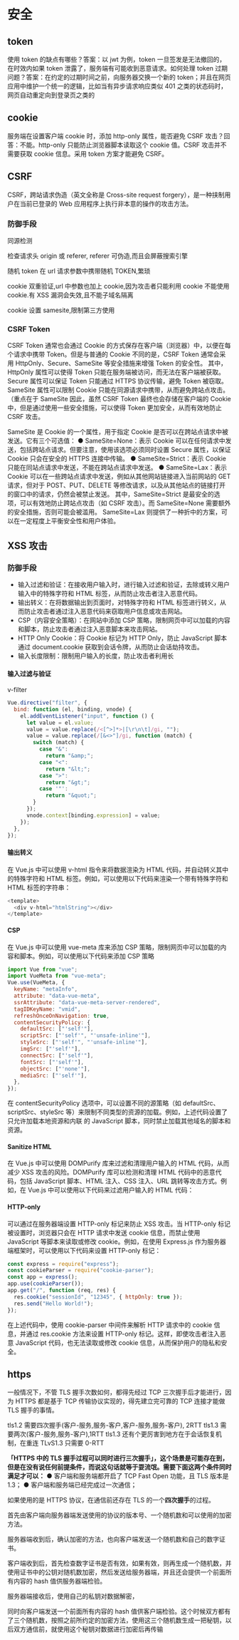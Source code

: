 # 安全

## token

使用 token 的缺点有哪些？答案：以 jwt 为例，token 一旦签发是无法撤回的，在时效内如果 token 泄露了，服务端有可能收到恶意请求。如何处理 token 过期问题？答案：在约定的过期时间之前，向服务器交换一个新的 token；并且在网页应用中维护一个统一的逻辑，比如当有异步请求响应类似 401 之类的状态码时，网页自动重定向到登录页之类的

## cookie

服务端在设置客户端 cookie 时，添加 http-only 属性，能否避免 CSRF 攻击？回答：不能。http-only 只能防止浏览器脚本读取这个 cookie 值。CSRF 攻击并不需要获取 cookie 信息。采用 token 方案才能避免 CSRF。

## CSRF

CSRF，跨站请求伪造（英文全称是 Cross-site request forgery），是一种挟制用户在当前已登录的 Web 应用程序上执行非本意的操作的攻击方法。

### 防御手段

同源检测

检查请求头 origin 或 referer, referer 可伪造,而且会屏蔽搜索引擎

随机 token 在 url 请求参数中携带随机 TOKEN,繁琐

cookie 双重验证,url 中参数也加上 cookie,因为攻击者只能利用 cookie 不能使用 cookie.有 XSS 漏洞会失效,且不能子域名隔离

cookie 设置 samesite,限制第三方使用

### CSRF Token

CSRF Token 通常也会通过 Cookie 的方式保存在客户端（浏览器）中，以便在每个请求中携带 Token。但是与普通的 Cookie 不同的是，CSRF Token 通常会采用 HttpOnly、Secure、SameSite 等安全措施来增强 Token 的安全性。
其中，HttpOnly 属性可以使得 Token 只能在服务端被访问，而无法在客户端被获取。Secure 属性可以保证 Token 只能通过 HTTPS 协议传输，避免 Token 被窃取。SameSite 属性可以限制 Cookie 只能在同源请求中携带，从而避免跨站点攻击。（重点在于 SameSite
因此，虽然 CSRF Token 最终也会存储在客户端的 Cookie 中，但是通过使用一些安全措施，可以使得 Token 更加安全，从而有效地防止 CSRF 攻击。

SameSite 是 Cookie 的一个属性，用于指定 Cookie 是否可以在跨站点请求中被发送。它有三个可选值：
● SameSite=None：表示 Cookie 可以在任何请求中发送，包括跨站点请求。但要注意，使用该选项必须同时设置 Secure 属性，以保证 Cookie 只会在安全的 HTTPS 连接中传输。
● SameSite=Strict：表示 Cookie 只能在同站点请求中发送，不能在跨站点请求中发送。
● SameSite=Lax：表示 Cookie 可以在一些跨站点请求中发送，例如从其他网站链接进入当前网站的 GET 请求，但对于 POST、PUT、DELETE 等修改请求，以及从其他站点的链接打开的窗口中的请求，仍然会被禁止发送。
其中，SameSite=Strict 是最安全的选项，可以有效地防止跨站点攻击（如 CSRF 攻击）。而 SameSite=None 需要额外的安全措施，否则可能会被滥用。 SameSite=Lax 则提供了一种折中的方案，可以在一定程度上平衡安全性和用户体验。

## XSS 攻击

### 防御手段

- 输入过滤和验证：在接收用户输入时，进行输入过滤和验证，去除或转义用户输入中的特殊字符和 HTML 标签，从而防止攻击者注入恶意代码。
- 输出转义：在将数据输出到页面时，对特殊字符和 HTML 标签进行转义，从而防止攻击者通过注入恶意代码来窃取用户信息或攻击网站。
- CSP（内容安全策略）：在网站中添加 CSP 策略，限制网页中可以加载的内容和脚本，防止攻击者通过注入恶意脚本来攻击网站。
- HTTP Only Cookie：将 Cookie 标记为 HTTP Only，防止 JavaScript 脚本通过 document.cookie 获取到会话令牌，从而防止会话劫持攻击。
- 输入长度限制：限制用户输入的长度，防止攻击者利用长

#### 输入过滤与验证

v-filter

```js
Vue.directive("filter", {
  bind: function (el, binding, vnode) {
    el.addEventListener("input", function () {
      let value = el.value;
      value = value.replace(/<[^>]*>|[\r\n\t]/gi, "");
      value = value.replace(/[&<>"]/gi, function (match) {
        switch (match) {
          case "&":
            return "&amp;";
          case "<":
            return "&lt;";
          case ">":
            return "&gt;";
          case '"':
            return "&quot;";
        }
      });
      vnode.context[binding.expression] = value;
    });
  },
});
```

#### 输出转义

在 Vue.js 中可以使用 v-html 指令来将数据渲染为 HTML 代码，并自动转义其中的特殊字符和 HTML 标签。例如，可以使用以下代码来渲染一个带有特殊字符和 HTML 标签的字符串：

```js
<template>
  <div v-html="htmlString"></div>
</template>
```

#### CSP

在 Vue.js 中可以使用 vue-meta 库来添加 CSP 策略，限制网页中可以加载的内容和脚本。例如，可以使用以下代码来添加 CSP 策略

```js
import Vue from "vue";
import VueMeta from "vue-meta";
Vue.use(VueMeta, {
  keyName: "metaInfo",
  attribute: "data-vue-meta",
  ssrAttribute: "data-vue-meta-server-rendered",
  tagIDKeyName: "vmid",
  refreshOnceOnNavigation: true,
  contentSecurityPolicy: {
    defaultSrc: ["'self'"],
    scriptSrc: ["'self'", "'unsafe-inline'"],
    styleSrc: ["'self'", "'unsafe-inline'"],
    imgSrc: ["'self'"],
    connectSrc: ["'self'"],
    fontSrc: ["'self'"],
    objectSrc: ["'none'"],
    mediaSrc: ["'self'"],
  },
});
```

在 contentSecurityPolicy 选项中，可以设置不同的源策略（如 defaultSrc、scriptSrc、styleSrc 等）来限制不同类型的资源的加载。例如，上述代码设置了只允许加载本地资源和内联
的 JavaScript 脚本，同时禁止加载其他域名的脚本和资源。

#### Sanitize HTML

在 Vue.js 中可以使用 DOMPurify 库来过滤和清理用户输入的 HTML 代码，从而减少 XSS 攻击的风险。DOMPurify 库可以检测和清理 HTML 代码中的恶意代码，包括 JavaScript 脚本、HTML 注入、CSS 注入、URL 跳转等攻击方式。例如，在 Vue.js 中可以使用以下代码来过滤用户输入的 HTML 代码：

#### HTTP-only

可以通过在服务器端设置 HTTP-only 标记来防止 XSS 攻击。当 HTTP-only 标记被设置时，浏览器只会在 HTTP 请求中发送 cookie 信息，而禁止使用 JavaScript 等脚本来读取或修改 cookie。例如，在使用 Express.js 作为服务器端框架时，可以使用以下代码来设置 HTTP-only 标记：

```js
const express = require("express");
const cookieParser = require("cookie-parser");
const app = express();
app.use(cookieParser());
app.get("/", function (req, res) {
  res.cookie("sessionId", "12345", { httpOnly: true });
  res.send("Hello World!");
});
```

在上述代码中，使用 cookie-parser 中间件来解析 HTTP 请求中的 cookie 信息，并通过 res.cookie 方法来设置 HTTP-only 标记。这样，即使攻击者注入恶意 JavaScript 代码，也无法读取或修改 cookie 信息，从而保护用户的隐私和安全。

## https

一般情况下，不管 TLS 握手次数如何，都得先经过 TCP 三次握手后才能进行，因为 HTTPS 都是基于 TCP 传输协议实现的，得先建立完可靠的 TCP 连接才能做 TLS 握手的事情。

tls1.2 需要四次握手(客户-服务,服务-客户,客户-服务,服务-客户), 2RTT
tls1.3 需要两次(客户-服务,服务-客户),1RTT
tls1.3 还有个更厉害到地方在于会话恢复机制，在重连 TLvS1.3 只需要 0-RTT

**「HTTPS 中的 TLS 握手过程可以同时进行三次握手」，这个场景是可能存在到，但是在没有说任何前提条件，而说这句话就等于耍流氓。需要下面这两个条件同时满足才可以：**
● 客户端和服务端都开启了 TCP Fast Open 功能，且 TLS 版本是 1.3；
● 客户端和服务端已经完成过一次通信；

如果使用的是 HTTPS 协议，在通信前还存在 TLS 的一个**四次握手**的过程。

首先由客户端向服务器端发送使用的协议的版本号、一个随机数和可以使用的加密方法。

服务器端收到后，确认加密的方法，也向客户端发送一个随机数和自己的数字证书。

客户端收到后，首先检查数字证书是否有效，如果有效，则再生成一个随机数，并使用证书中的公钥对随机数加密，然后发送给服务器端，并且还会提供一个前面所有内容的 hash 值供服务器端检验。

服务器端接收后，使用自己的私钥对数据解密，

同时向客户端发送一个前面所有内容的 hash 值供客户端检验。这个时候双方都有了三个随机数，按照之前所约定的加密方法，使用这三个随机数生成一把秘钥，以后双方通信前，就使用这个秘钥对数据进行加密后再传输
